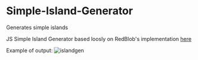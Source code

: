 # Simple-Island-Generator
Generates simple islands 

JS Simple Island Generator based loosly on RedBlob's implementation [here](https://github.com/redblobgames/mapgen2/)

Example of output:
![islandgen](https://user-images.githubusercontent.com/1339123/71481093-63515700-27f4-11ea-9087-a10b5d0f849d.gif)

